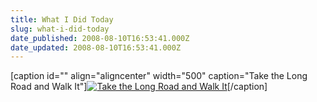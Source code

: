 ```yaml
---
title: What I Did Today
slug: what-i-did-today
date_published: 2008-08-10T16:53:41.000Z
date_updated: 2008-08-10T16:53:41.000Z
---
```


[caption id="" align="aligncenter" width="500" caption="Take the Long Road and Walk It"][![Take the Long Road and Walk It](http://farm4.static.flickr.com/3108/2751526378_3ddaccd4f4.jpg)](http://www.flickr.com/photos/asilentthing/2751526378/)[/caption]
